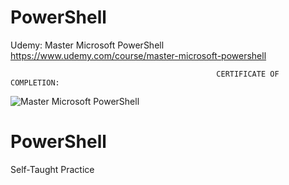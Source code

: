 # PowerShell
Udemy: Master Microsoft PowerShell
https://www.udemy.com/course/master-microsoft-powershell

                                                  CERTIFICATE OF COMPLETION:
![Master Microsoft PowerShell](https://user-images.githubusercontent.com/70633897/153365109-4c0bde07-e6a4-454c-bee6-b1516dcdc523.jpg)


# PowerShell
Self-Taught Practice
